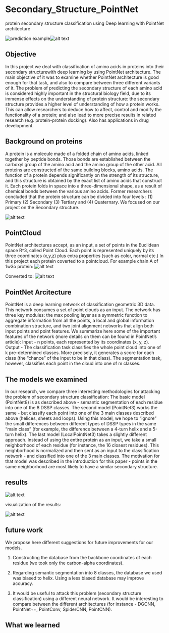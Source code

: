 # Secondary_Structure_PointNet
protein secondary structure classification using Deep learning with PointNet architecture

![prediction example](https://github.com/ofekMula/Secondary_Structure_PointNet/blob/final_project/Images/pointnet.JPG)![alt text](https://github.com/ofekMula/Secondary_Structure_PointNet/blob/final_project/Images/1w5o_dspp.jpg)


## Objective
In this project we deal with classification of amino acids in proteins into their secondary structurewith deep learning by using PointNet architecture.
The main objective of it was to examine whether PointNet architecture is good enough for that task, and also to compare between three different variants of it.
The problem of predicting the secondary structure of each amino acid is considered highly important in the structural biology field, due to its immense effects on the understanding of protein structure: the secondary structure provides a higher level of understanding of how a protein works. This can allow researchers to deduce how to affect, control and modify the functionality of a protein; and also lead to more precise results in related research (e.g. protein-protein docking).
Also has applications in drug development.

## Background on proteins
A protein is a molecule made of a folded chain of amino acids, linked together by peptide bonds. Those bonds are established between the carboxyl group of the amino acid and the amino group of the other acid. All proteins are constructed of the same building blocks, amino acids.
The function of a protein depends significantly on the strength of its structure, and this structure is obtained by the exact list of amino acids that construct it. Each protein folds in space into a three-dimensional shape, as a result of chemical bonds between the various amino acids.
Former researchers concluded that the protein structure can be divided into four levels : (1) Primary (2)  Secondary (3) Tertiary and (4) Quaternary.
We focused on our project on the Secondary structure.

![alt text](https://github.com/ofekMula/Secondary_Structure_PointNet/blob/final_project/Images/%E2%80%8F%E2%80%8Fprotein_secondary_structure.JPG)

## PointCloud
PointNet architectures accept, as an input, a set of points in the Euclidean space R^3, called Point Cloud.
Each point is represented uniquely by its three coordinates (x,y,z) plus extra properties (such as color, normal etc.)
In this project each protein coverted to a pointcloud.
For example chain A of 1w3o protein:
![alt text](https://github.com/ofekMula/Secondary_Structure_PointNet/blob/final_project/Images/1w5o_dspp_2.jpg) 

Converted to:
![alt text](https://github.com/ofekMula/Secondary_Structure_PointNet/blob/final_project/Images/1w5o_dspp.jpg) 


## PointNet Arcitecture
PointNet is a deep learning network of classification geometric 3D data. This network consumes a set of point clouds as an input.
The network has three key modules: the max pooling layer as a symmetric function to aggregate information from all the points, a local and global information combination structure, and two joint alignment networks that align both input points and point features. We summarize here some of the important features of the network (more details on them can be found in PointNet’s article):
Input - n points, each represented by its coordinates (x, y, z).
Output -
The classification task classifies the whole point cloud into one of k pre-determined classes. More precisely, it generates a score for each class (the “chance” of the input to be in that class).
The segmentation task, however, classifies each point in the cloud into one of m classes. 

## The models we examined

In our research, we compare three interesting methodologies for attacking the problem of secondary structure classification:
The basic model (PointNet8) is as described above - semantic segmentation of each residue into one of the 8 DSSP classes. 
The second model (PointNet3) works the same - but classify each point into one of the 3 main classes described above (helices, sheets and loops). Using this model, we hope to “ignore” the small differences between different types of DSSP types in the same “main class” (for example, the difference between a 4-turn helix and a 5-turn helix).
The last model (LocalPointNet3) takes a slightly different approach. Instead of using the entire protein as an input, we take a small neighborhood of each residue (for instance, the 16 closest residues). This neighborhood is normalized and then sent as an input to the classification network - and classified into one of the 3 main classes. The motivation for that model was described in the introduction for this paper - points in the same neighborhood are most likely to have a similar secondary structure.

## results

![alt text](https://github.com/ofekMula/Secondary_Structure_PointNet/blob/final_project/Images/%E2%80%8F%E2%80%8Ftable%20results.JPG) 

visualization of the results:

![alt text](https://github.com/ofekMula/Secondary_Structure_PointNet/blob/final_project/Images/prediction_results.JPG) 

## future work
We propose here different suggestions for future improvements for our models.
1. Constructing the database from the backbone coordinates of each residue (we took only the carbon-alpha coordinates).

2. Regarding semantic segmentation into 8 classes, the database we used was biased to helix. Using a less biased database may improve accuracy. 

3. It would be useful to attack this problem (secondary structure classification) using a different neural network. It would be interesting to compare between the different architectures (for instance - DGCNN, PointNet++, PointConv, SpiderCNN, PointCNN).


## What we learned
